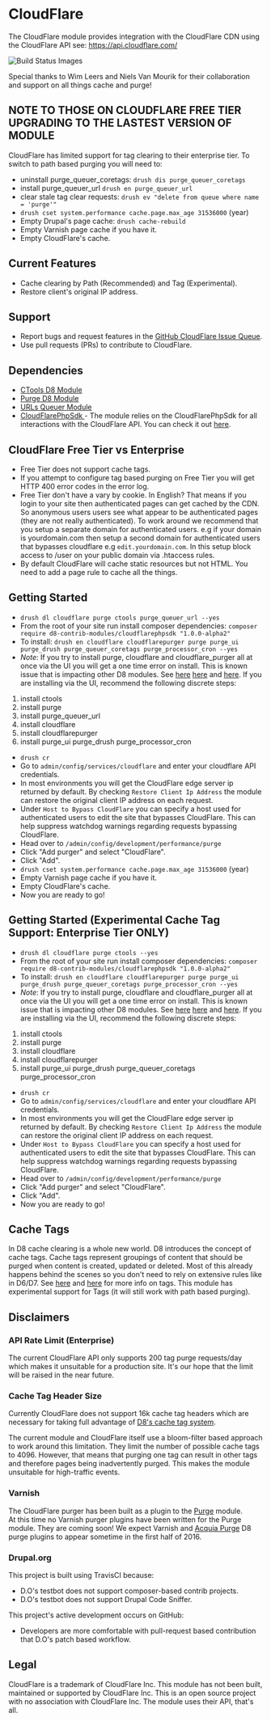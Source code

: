 # CloudFlare
The CloudFlare module provides integration with the CloudFlare CDN using the CloudFlare API see: https://api.cloudflare.com/

<img alt="Build Status Images" src="https://travis-ci.org/d8-contrib-modules/cloudflare.svg">

Special thanks to Wim Leers and Niels Van Mourik for their collaboration and support on all things cache and purge!

## NOTE TO THOSE ON CLOUDFLARE FREE TIER UPGRADING TO THE LASTEST VERSION OF MODULE
CloudFlare has limited support for tag clearing to their enterprise tier. To switch to path based purging you will need to:
- uninstall purge_queuer_coretags: `drush dis purge_queuer_coretags`
- install purge_queuer_url  `drush en purge_queuer_url`
- clear stale tag clear requests: `drush ev "delete from queue where name = 'purge'"`
- `drush cset system.performance cache.page.max_age 31536000` (year)
- Empty Drupal's page cache: `drush cache-rebuild`
- Empty Varnish page cache if you have it.
- Empty CloudFlare's cache.

## Current Features
- Cache clearing by Path (Recommended) and Tag (Experimental).
- Restore client's original IP address.

## Support
- Report bugs and request features in the [GitHub CloudFlare Issue Queue](https://github.com/d8-contrib-modules/cloudflare/issues).
- Use pull requests (PRs) to contribute to CloudFlare.

## Dependencies
- [CTools D8 Module](https://www.drupal.org/project/ctools)
- [Purge D8 Module](https://www.drupal.org/project/purge)
- [URLs Queuer Module](https://www.drupal.org/project/purge_queuer_url)
- [CloudFlarePhpSdk ](https://github.com/d8-contrib-modules/cloudflarephpsdk) - The module relies on the CloudFlarePhpSdk for all interactions with the
CloudFlare API.  You can check it out [here](https://github.com/d8-contrib-modules/cloudflarephpsdk).

## CloudFlare Free Tier vs Enterprise
- Free Tier does not support cache tags.  
- If you attempt to configure tag based purging on Free Tier you will get HTTP 400 error codes in the error log.
- Free Tier don't have a vary by cookie. In English?  That means if you login to
  your site then authenticated pages can get cached by the CDN.  So anonymous users
  users see what appear to be authenticated pages (they are not really authenticated).
  To work around we recommend that you setup a separate domain for authenticated
  users. e.g if your domain is yourdomain.com then setup a second domain for
  authenticated users that bypasses cloudflare e.g `edit.yourdomain.com`. In this setup block access to /user on your public
  domain via .htaccess rules.
- By default CloudFlare will cache static resources but not HTML. You need to add a page rule to cache all the things.

## Getting Started
- `drush dl cloudflare purge ctools purge_queuer_url --yes`
-  From the root of your site run install composer dependencies:
   `composer require d8-contrib-modules/cloudflarephpsdk "1.0.0-alpha2"`
- To install: `drush en cloudflare cloudflarepurger purge purge_ui purge_drush purge_queuer_coretags purge_processor_cron --yes`
- *Note*: If you try to install purge, cloudflare and cloudflare_purger all at once via the UI you will get a one time error on install.  This is known issue that is impacting other D8 modules. See
 [here](https://www.drupal.org/node/1387438)
 [here](https://www.drupal.org/node/2315801) and [here](https://www.drupal.org/node/2638320). If you are installing via the UI, recommend the following discrete steps:
 1. install ctools
 1. install purge
 1. install purge_queuer_url
 1. install cloudflare
 1. install cloudflarepurger
 1. install purge_ui purge_drush purge_processor_cron
- `drush cr`
- Go to `admin/config/services/cloudflare` and enter your cloudflare API credentials.
- In most environments you will get the CloudFlare edge server ip returned by default. By checking `Restore Client Ip Address` the module can restore the original client IP address on each request.
- Under `Host to Bypass CloudFlare` you can specify a host used for authenticated users to edit the site that bypasses CloudFlare.  This can help suppress watchdog warnings regarding requests bypassing CloudFlare.
- Head over to `/admin/config/development/performance/purge`
- Click "Add purger" and select "CloudFlare".
- Click "Add".
- `drush cset system.performance cache.page.max_age 31536000` (year)
- Empty Varnish page cache if you have it.
- Empty CloudFlare's cache.
- Now you are ready to go!

## Getting Started (Experimental Cache Tag Support: Enterprise Tier ONLY)
- `drush dl cloudflare purge ctools --yes`
-  From the root of your site run install composer dependencies:
   `composer require d8-contrib-modules/cloudflarephpsdk "1.0.0-alpha2"`
- To install: `drush en cloudflare cloudflarepurger purge purge_ui purge_drush purge_queuer_coretags purge_processor_cron --yes`
- *Note*: If you try to install purge, cloudflare and cloudflare_purger all at once via the UI you will get a one time error on install.  This is known issue that is impacting other D8 modules. See
 [here](https://www.drupal.org/node/1387438)
 [here](https://www.drupal.org/node/2315801) and [here](https://www.drupal.org/node/2638320). If you are installing via the UI, recommend the following discrete steps:
 1. install ctools
 1. install purge
 1. install cloudflare
 1. install cloudflarepurger
 1. install purge_ui purge_drush purge_queuer_coretags purge_processor_cron
- `drush cr`
- Go to `admin/config/services/cloudflare` and enter your cloudflare API credentials.
- In most environments you will get the CloudFlare edge server ip returned by default. By checking `Restore Client Ip Address` the module can restore the original client IP address on each request.
- Under `Host to Bypass CloudFlare` you can specify a host used for authenticated users to edit the site that bypasses CloudFlare.  This can help suppress watchdog warnings regarding requests bypassing CloudFlare.
- Head over to `/admin/config/development/performance/purge`
- Click "Add purger" and select "CloudFlare".
- Click "Add".
- Now you are ready to go!

## Cache Tags
In D8 cache clearing is a whole new world. D8 introduces the concept of cache
tags.  Cache tags represent groupings of  content that should be purged when
content is created, updated or deleted. Most of this already happens behind the
scenes so you don't need to rely on extensive rules like in D6/D7.
See [here](https://www.drupal.org/developing/api/8/cache/tags)
and [here](http://buytaert.net/making-drupal-8-fly) for more info on tags.  This
module has experimental support for Tags (it will still work with path based purging).


## Disclaimers

### API Rate Limit (Enterprise)
The current CloudFlare API only supports 200 tag purge requests/day which makes it unsuitable for a production site.  It's our hope that the limit will be raised in the near future.

### Cache Tag Header Size
Currently CloudFlare does not support 16k cache tag headers which are necessary for taking full advantage of [D8's cache tag system](https://www.drupal.org/developing/api/8/cache/tags).

The current module and CloudFlare itself use a bloom-filter based approach to work around this limitation. They limit the number of possible cache tags to 4096. However, that means that purging one tag can result in other tags and therefore pages being inadvertently purged.  This makes the module unsuitable for high-traffic events.

### Varnish
The CloudFlare purger has been built as a plugin to the [Purge](https://www.drupal.org/project/purge) module.  
At this time no Varnish purger plugins have been written for the Purge module. They are coming soon! We expect Varnish and [Acquia Purge](https://www.drupal.org/project/acquia_purge) D8 purge plugins to appear sometime in the first half of 2016.

### Drupal.org
This project is built using TravisCI because:
- D.O's testbot does not support composer-based contrib projects.
- D.O's testbot does not support Drupal Code Sniffer.

This project's active development occurs on GitHub:
- Developers are more comfortable with pull-request based contribution that D.O's patch based workflow.

## Legal
CloudFlare is a trademark of CloudFlare Inc.  This module has not been built,
maintained or supported by CloudFlare Inc.  This is an open source project with
no association with CloudFlare Inc.  The module uses their API, that's all.
